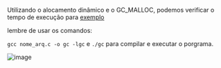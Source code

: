 Utilizando o alocamento dinâmico e o GC_MALLOC, podemos verificar o tempo de execução para [exemplo](https://github.com/SidneyJunior01234/DCA1202-Programacao-Avancada/blob/main/Ponteiros-C/Quest%C3%A3o-20/Questao_20.c)

lembre de usar os comandos:

`gcc nome_arq.c -o gc -lgc` e `./gc` para compilar e executar o porgrama.

![image](https://user-images.githubusercontent.com/50020838/123350193-dabe8e80-d530-11eb-888b-7bc9bcb44b0f.png)
